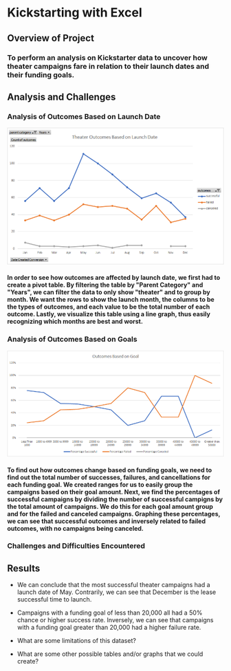 # Kickstarting with Excel

## Overview of Project

### To perform an analysis on Kickstarter data to uncover how theater campaigns fare in relation to their launch dates and their funding goals.

## Analysis and Challenges

### Analysis of Outcomes Based on Launch Date
![Theater_Outcomes_vs_Launch_Date](resources/Theater_Outcomes_vs_Launch.png)

#### In order to see how outcomes are affected by launch date, we first had to create a pivot table. By filtering the table by "Parent Category" and "Years", we can filter the data to only show "theater" and to group by month. We want the rows to show the launch month, the columns to be the types of outcomes, and each value to be the total number of each outcome. Lastly, we visualize this table using a line graph, thus easily recognizing which months are best and worst.

### Analysis of Outcomes Based on Goals
![Outcomes_vs_Goals](resources/Outcomes_vs_Goals.png)

#### To find out how outcomes change based on funding goals, we need to find out the total number of successes, failures, and cancellations for each funding goal. We created ranges for us to easily group the campaigns based on their goal amount. Next, we find the percentages of successful campaigns by dividing the number of successful campigns by the total amount of campaigns. We do this for each goal amount group and for the failed and canceled campaigns. Graphing these percentages, we can see that successful outcomes and inversely related to failed outcomes, with no campaigns being canceled.

### Challenges and Difficulties Encountered

## Results

- We can conclude that the most successful theater campaigns had a launch date of May. Contrarily, we can see that December is the lease successful time to launch.

- Campaigns with a funding goal of less than 20,000 all had a 50% chance or higher success rate. Inversely, we can see that campaigns with a funding goal greater than 20,000 had a higher failure rate.

- What are some limitations of this dataset?

- What are some other possible tables and/or graphs that we could create?
